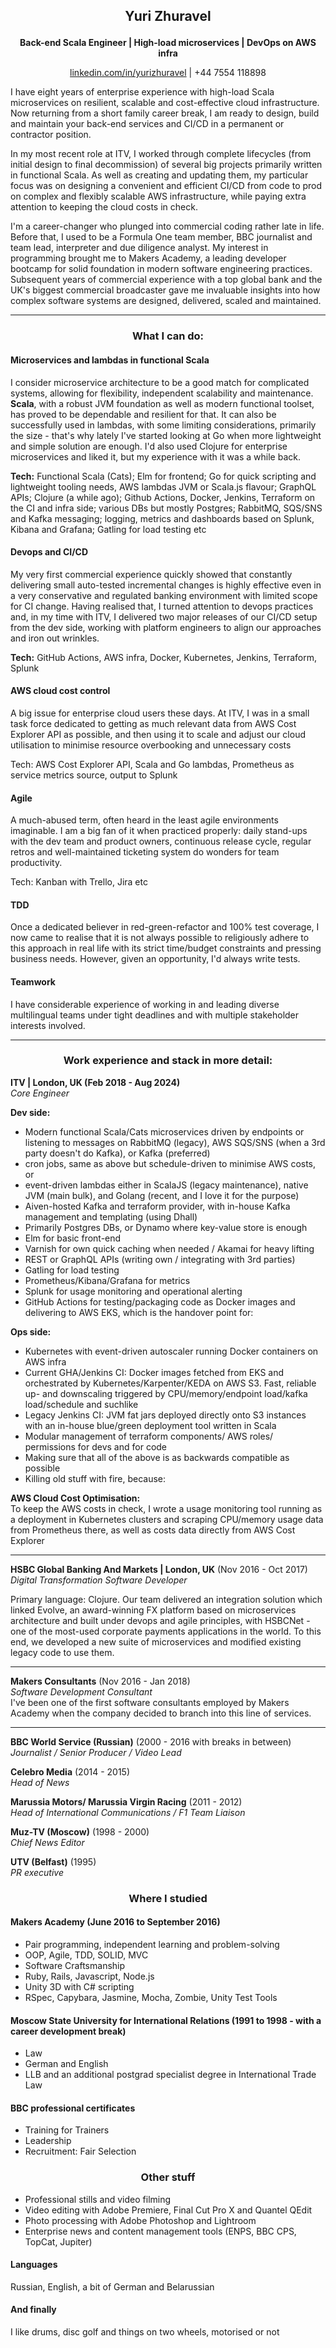 ## <p align = "center">Yuri Zhuravel

**<p align = "center">Back-end Scala Engineer | High-load microservices | DevOps on AWS infra**

<div><p align = "center"><a href="https://www.linkedin.com/in/yurizhuravel">linkedin.com/in/yurizhuravel</a> | +44 7554 118898</div>

I have eight years of enterprise experience with high-load Scala microservices on resilient, scalable and cost-effective cloud infrastructure. Now returning from a short family career break, I am ready to design, build and maintain your back-end services and CI/CD in a permanent or contractor position.

In my most recent role at ITV, I worked through complete lifecycles (from initial design to final decommission) of several big projects primarily written in functional Scala. As well as creating and updating them, my particular focus was on designing a convenient and efficient CI/CD from code to prod on complex and flexibly scalable AWS infrastructure, while paying extra attention to keeping the cloud costs in check.

I'm a career-changer who plunged into commercial coding rather late in life. Before that, I used to be a Formula One team member, BBC journalist and team lead, interpreter and due diligence analyst. My interest in programming brought me to Makers Academy, a leading developer bootcamp for solid foundation in modern software engineering practices. Subsequent years of commercial experience with a top global bank and the UK's biggest commercial broadcaster gave me invaluable insights into how complex software systems are designed, delivered, scaled and maintained.

---
### <p align = "center">What I can do:</a>

#### Microservices and lambdas in functional Scala

I consider microservice architecture to be a good match for complicated systems, allowing for flexibility, independent scalability and maintenance. **Scala**, with a robust JVM foundation as well as modern functional toolset, has proved to be dependable and resilient for that. It can also be successfully used in lambdas, with some limiting considerations, primarily the size - that's why lately I've started looking at Go when more lightweight and simple solution are enough. I'd also used Clojure for enterprise microservices and liked it, but my experience with it was a while back.

<b>Tech:</b> Functional Scala (Cats); Elm for frontend; Go for quick scripting and lightweight tooling needs, AWS lambdas JVM or Scala.js flavour; GraphQL APIs; Clojure (a while ago); Github Actions, Docker, Jenkins, Terraform on the CI and infra side; various DBs but mostly Postgres; RabbitMQ, SQS/SNS and Kafka messaging; logging, metrics and dashboards based on Splunk, Kibana and Grafana; Gatling for load testing etc

#### Devops and CI/CD

My very first commercial experience quickly showed that constantly delivering small auto-tested incremental changes is highly effective even in a very conservative and regulated banking environment with limited scope for CI change. Having realised that, I turned attention to devops practices and, in my time with ITV, I delivered two major releases of our CI/CD setup from the dev side, working with platform engineers to align our approaches and iron out wrinkles.

<b>Tech:</b> GitHub Actions, AWS infra, Docker, Kubernetes, Jenkins, Terraform, Splunk

#### AWS cloud cost control

A big issue for enterprise cloud users these days. At ITV, I was in a small task force dedicated to getting as much relevant data from AWS Cost Explorer API as possible, and then using it to scale and adjust our cloud utilisation to minimise resource overbooking and unnecessary costs

Tech: AWS Cost Explorer API, Scala and Go lambdas, Prometheus as service metrics source, output to Splunk 

#### Agile

A much-abused term, often heard in the least agile environments imaginable. I am a big fan of it when practiced properly: daily stand-ups with the dev team and product owners, continuous release cycle, regular retros and well-maintained ticketing system do wonders for team productivity.

Tech: Kanban with Trello, Jira etc

#### TDD

Once a dedicated believer in red-green-refactor and 100% test coverage, I now came to realise that it is not always possible to religiously adhere to this approach in real life with its strict time/budget constraints and pressing business needs. However, given an opportunity, I'd always write tests.

#### Teamwork

I have considerable experience of working in and leading diverse multilingual teams under tight deadlines and with multiple stakeholder interests involved.

---
### <p align = "center">Work experience and stack in more detail:

**ITV | London, UK (Feb 2018 - Aug 2024)**<br>
*Core Engineer*

**Dev side:**<br>
* Modern functional Scala/Cats microservices driven by endpoints or listening to messages on RabbitMQ (legacy), AWS SQS/SNS (when a 3rd party doesn't do Kafka), or Kafka (preferred)
* cron jobs, same as above but schedule-driven to minimise AWS costs, or
* event-driven lambdas either in ScalaJS (legacy maintenance), native JVM (main bulk), and Golang (recent, and I love it for the purpose)
* Aiven-hosted Kafka and terraform provider, with in-house Kafka management and templating (using Dhall) 
* Primarily Postgres DBs, or Dynamo where key-value store is enough
* Elm for basic front-end
* Varnish for own quick caching when needed / Akamai for heavy lifting
* REST or GraphQL APIs (writing own / integrating with 3rd parties)
* Gatling for load testing
* Prometheus/Kibana/Grafana for metrics
* Splunk for usage monitoring and operational alerting
* GitHub Actions for testing/packaging code as Docker images and delivering to AWS EKS, which is the handover point for:


**Ops side:**<br>
* Kubernetes with event-driven autoscaler running Docker containers on AWS infra
* Current GHA/Jenkins CI: Docker images fetched from EKS and orchestrated by Kubernetes/Karpenter/KEDA on AWS S3. Fast, reliable up- and downscaling triggered by CPU/memory/endpoint load/kafka load/schedule and suchlike
* Legacy Jenkins CI: JVM fat jars deployed directly onto S3 instances with an in-house blue/green deployment tool written in Scala
* Modular management of terraform components/ AWS roles/ permissions for devs and for code
* Making sure that all of the above is as backwards compatible as possible
* Killing old stuff with fire, because:

**AWS Cloud Cost Optimisation:**<br>
To keep the AWS costs in check, I wrote a usage monitoring tool running as a deployment in Kubernetes clusters and scraping CPU/memory usage data from Prometheus there, as well as costs data directly from AWS Cost Explorer

---

**HSBC Global Banking And Markets | London, UK** (Nov 2016 - Oct 2017)<br>
*Digital Transformation Software Developer*

 Primary language: Clojure. Our team delivered an integration solution which linked Evolve, an award-winning FX platform based on microservices architecture and built under devops and agile principles, with HSBCNet - one of the most-used corporate payments applications in the world. To this end, we developed a new suite of microservices and modified existing legacy code to use them.

---

**Makers Consultants** (Nov 2016 - Jan 2018)<br>
*Software Development Consultant*<br>
I've been one of the first software consultants employed by Makers Academy when the company decided to branch into this line of services.

---

**BBC World Service (Russian)** (2000 - 2016 with breaks in between)    
*Journalist / Senior Producer / Video Lead*

**Celebro Media** (2014 - 2015)   
*Head of News*

**Marussia Motors/ Marussia Virgin Racing** (2011 - 2012)    
*Head of International Communications / F1 Team Liaison*  

**Muz-TV (Moscow)** (1998 - 2000)   
*Chief News Editor*

**UTV (Belfast)** (1995)   
*PR executive*

### <p align = "center">Where I studied</a>

#### Makers Academy (June 2016 to September 2016)

- Pair programming, independent learning and problem-solving
- OOP, Agile, TDD, SOLID, MVC
- Software Craftsmanship
- Ruby, Rails, Javascript, Node.js
- Unity 3D with C# scripting
- RSpec, Capybara, Jasmine, Mocha, Zombie, Unity Test Tools

#### Moscow State University for International Relations (1991 to 1998 - with a career development break)

- Law
- German and English
- LLB and an additional postgrad specialist degree in International Trade Law
#### BBC professional certificates

- Training for Trainers
- Leadership
- Recruitment: Fair Selection

### <p align = "center">Other stuff</a>

- Professional stills and video filming
- Video editing with Adobe Premiere, Final Cut Pro X and Quantel QEdit
- Photo processing with Adobe Photoshop and Lightroom
- Enterprise news and content management tools (ENPS, BBC CPS, TopCat, Jupiter)

#### Languages

Russian, English, a bit of German and Belarussian

#### And finally

I like drums, disc golf and things on two wheels, motorised or not
